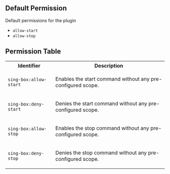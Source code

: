 ## Default Permission

Default permissions for the plugin

- `allow-start`
- `allow-stop`

## Permission Table

<table>
<tr>
<th>Identifier</th>
<th>Description</th>
</tr>


<tr>
<td>

`sing-box:allow-start`

</td>
<td>

Enables the start command without any pre-configured scope.

</td>
</tr>

<tr>
<td>

`sing-box:deny-start`

</td>
<td>

Denies the start command without any pre-configured scope.

</td>
</tr>

<tr>
<td>

`sing-box:allow-stop`

</td>
<td>

Enables the stop command without any pre-configured scope.

</td>
</tr>

<tr>
<td>

`sing-box:deny-stop`

</td>
<td>

Denies the stop command without any pre-configured scope.

</td>
</tr>
</table>
